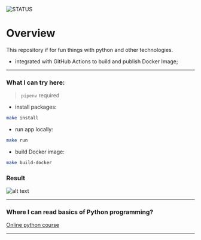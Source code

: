![STATUS](https://github.com/BobasB/learn_python/workflows/CI/badge.svg?branch=master)

# Overview
This repository if for fun things with python and other technologies.
- integrated with GitHub Actions to build and publish Docker Image;

---
### What I can try here:
> `pipenv` required
- install packages:
```bash
make install
```
- run app locally:
```bash
make run
```
- build Docker image:
```bash
make build-docker
```
### Result
![alt text](https://github.com/BobasB/learn_python/blob/master/images/graph.png "Generated Graph")  

---
### Where I can read basics of Python programming?
[Online python course](https://www.tutorialspoint.com/python/index.htm)

---